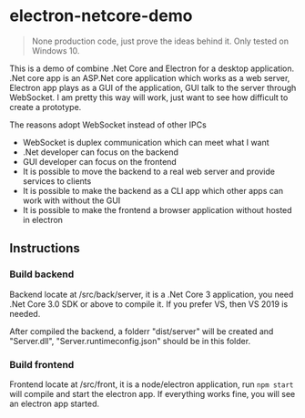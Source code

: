 # electron-netcore-demo

> None production code, just prove the ideas behind it.
> Only tested on Windows 10.

This is a demo of combine .Net Core and Electron for a desktop application. .Net core app is an ASP.Net core application which works as a web server, Electron app plays as a GUI of the application, GUI talk to the server through WebSocket. I am pretty this way will work, just want to see how difficult to create a prototype.

The reasons adopt WebSocket instead of other IPCs

* WebSocket is duplex communication which can meet what I want
* .Net developer can focus on the backend
* GUI developer can focus on the frontend
* It is possible to move the backend to a real web server and provide services to clients
* It is possible to make the backend as a CLI app which other apps can work with without the GUI
* It is possible to make the frontend a browser application without hosted in electron

## Instructions

### Build backend

Backend locate at /src/back/server, it is a .Net Core 3 application, you need .Net Core 3.0 SDK or above to compile it. If you prefer VS, then VS 2019 is needed.

After compiled the backend, a folderr "dist/server" will be created and "Server.dll", "Server.runtimeconfig.json" should be in this folder.

### Build frontend

Frontend locate at /src/front, it is a node/electron application, run `npm start` will compile and start the electron app. If everything works fine, you will see an electron app started.


